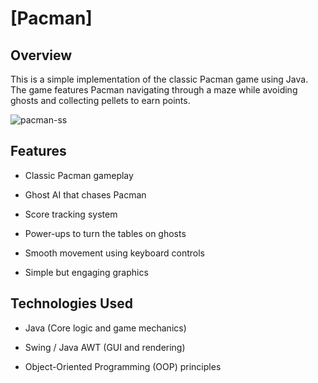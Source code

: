 # [Pacman]
## Overview

This is a simple implementation of the classic Pacman game using Java. The game features Pacman navigating through a maze while avoiding ghosts and collecting pellets to earn points.


![pacman-ss](https://github.com/user-attachments/assets/9f16553b-9092-4894-b740-b8903ed24fa9)

## Features

- Classic Pacman gameplay

- Ghost AI that chases Pacman

- Score tracking system

- Power-ups to turn the tables on ghosts

- Smooth movement using keyboard controls

- Simple but engaging graphics

## Technologies Used

- Java (Core logic and game mechanics)

- Swing / Java AWT (GUI and rendering)

- Object-Oriented Programming (OOP) principles
